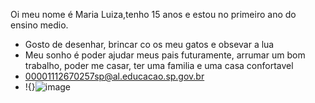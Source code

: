 Oi meu nome é Maria Luiza,tenho 15 anos e estou no primeiro ano do ensino medio. 
- Gosto de desenhar, brincar co os meu gatos e obsevar a lua
- Meu sonho é poder ajudar meus pais futuramente, arrumar um bom trabalho, poder me casar, ter uma familia e uma casa confortavel
- 00001112670257sp@al.educacao.sp.gov.br
- !{}![image](https://github.com/user-attachments/assets/3cf8d30e-3a6c-4490-9c2b-df5cb198580c)
